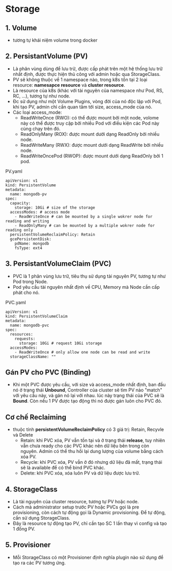 # Storage

## 1. Volume
- tương tự khái niệm volume trong docker

## 2. PersistantVolume (PV)
- Là phân vùng dùng để lưu trữ, được cấp phát trên một hệ thống lưu trữ nhất định, được thực hiện thủ công với admin hoặc qua StorageClass.
- PV sẽ không thuộc về 1 namespace nào, trong k8s tồn tại 2 loại resource: **namesapce resource** và **cluster resource**. 
- Là resource của k8s (khác với tài nguyên của namespace như Pod, RS, RC, ...), tương tự như node.
- Đc sử dụng như một Volume Plugins, vòng đời của nó độc lập với Pod, khi tạo PV, admin chỉ cần quan tâm tới size, access_mode của nó.
- Các loại access_mode:
    - ReadWriteOnce (RWO): có thể được mount bởi một node, volome này có thể được truy cập bởi nhiều Pod với điều kiện các Pod này cùng chạy trên đó.
    - ReadOnlyMany (ROX): được mount dưới dạng ReadOnly bởi nhiều node.
    - ReadWriteMany (RWX): được mount dưới dạng ReadWrite bởi nhiều node.
    - ReadWriteOncePod (RWOP): được mount dưới dạng ReadOnly bởi 1 pod.

PV.yaml
```
apiVersion: v1
kind: PersistentVolume
metadata:
  name: mongodb-pv
spec:
  capacity:
    storage: 10Gi # size of the storage
  accessModes: # access mode
    - ReadWriteOnce # can be mounted by a single wokrer node for reading and writing
    - ReadOnlyMany # can be mounted by a multiple wokrer node for reading only
  persistentVolumeReclaimPolicy: Retain
  gcePersistentDisk:
    pdName: mongodb
    fsType: ext4
```

## 3. PersistantVolumeClaim (PVC)
- PVC là 1 phân vùng lưu trữ, tiêu thụ sử dụng tài nguyên PV, tương tự như Pod trong Node.
- Pod yêu cầu tài nguyên nhất định về CPU, Memory mà Node cần cấp phát cho nó.

PVC.yaml
```
apiVersion: v1
kind: PersistentVolumeClaim
metadata:
  name: mongodb-pvc
spec:
  resources:
    requests:
      storage: 10Gi # request 10Gi storage
  accessModes:
    - ReadWriteOnce # only allow one node can be read and write
  storageClassName: ""
```

## Gán PV cho PVC (Binding)
- Khi một PVC được yêu cầu, với size và access_mode nhất định, ban đầu nó ở trạng thái **Unbound**, Controller của cluster sẽ tìm PV nào "match" với yêu cầu này, và gán nó lại với nhau. lúc này trạng thái của PVC sẽ là **Bound**. Còn nếu 1 PV được tạo động thì nó được gán luôn cho PVC đó.

## Cơ chế Reclaiming
- thuộc tính **persistentVolumeReclaimPolicy** có 3 giá trị: Retain, Recyvle và Delete
    - Retain: khi PVC xóa, PV vẫn tồn tại và ở trạng thái **release**, tuy nhiên vẫn chưa ready cho các PVC khác nên dữ liệu bên trong còn nguyên. Admin có thể thu hồi lại dung lượng của volume bằng cách xóa PV.
    - Recycle: khi PVC xóa, PV vẫn ở đó nhưng dữ liệu đã mất, trạng thái sẽ là available để có thể bind PVC khác.
    - Delete: khi PVC xóa, xóa luôn PV và dữ liệu được lưu trữ.

## 4. StorageClass
- Là tài nguyên của cluster resource, tương tự PV hoặc node.
- Cách mà administrator setup trước PV hoặc PVCs gọi là pre provisioning, còn cách tự động gọi là Dynamic provisioning. Để tự động, cần sử dụng StorageClass.
- Đây là resource tự động tạo PV, chỉ cần tạo SC 1 lần thay vì config và tạo 1 đống PV.


## 5. Provisioner
- Mỗi StorageClass có một Provisioner định nghĩa plugin nào sử dụng để tạo ra các PV tương ứng.